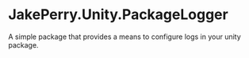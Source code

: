 # JakePerry.Unity.PackageLogger
A simple package that provides a means to configure logs in your unity package.
